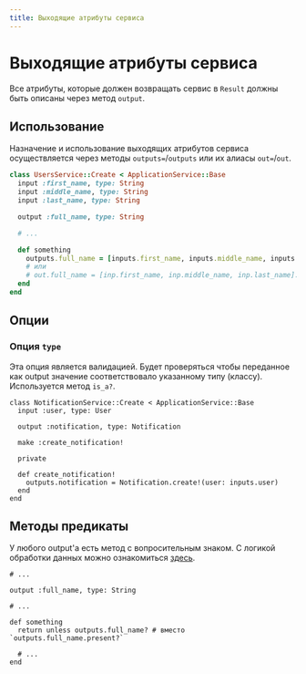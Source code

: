 ```yaml
---
title: Выходящие атрибуты сервиса
---
```


# Выходящие атрибуты сервиса

Все атрибуты, которые должен возвращать сервис в `Result` должны быть описаны через метод `output`.

## Использование

Назначение и использование выходящих атрибутов сервиса осуществляется через методы `outputs=`/`outputs` или их алиасы `out=`/`out`.

```ruby
class UsersService::Create < ApplicationService::Base
  input :first_name, type: String
  input :middle_name, type: String
  input :last_name, type: String

  output :full_name, type: String

  # ...

  def something
    outputs.full_name = [inputs.first_name, inputs.middle_name, inputs.last_name].compact.join(" ")
    # или
    # out.full_name = [inp.first_name, inp.middle_name, inp.last_name].compact.join(" ")
  end
end
```

## Опции

### Опция `type`

Эта опция является валидацией.
Будет проверяться чтобы переданное как output значение соответствовало указанному типу (классу).
Используется метод `is_a?`.

```ruby{4,11}
class NotificationService::Create < ApplicationService::Base
  input :user, type: User

  output :notification, type: Notification

  make :create_notification!

  private

  def create_notification!
    outputs.notification = Notification.create!(user: inputs.user)
  end
end
```

## Методы предикаты

У любого output'а есть метод с вопросительным знаком.
С логикой обработки данных можно ознакомиться [здесь](https://github.com/servactory/servactory/blob/main/lib/servactory/utils.rb#L39-L52).

```ruby{8}
# ...

output :full_name, type: String

# ...

def something
  return unless outputs.full_name? # вместо `outputs.full_name.present?`
  
  # ...
end
```
